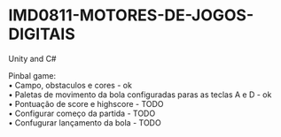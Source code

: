 # IMD0811-MOTORES-DE-JOGOS-DIGITAIS
Unity and C#

Pinbal game:<br>
• Campo, obstaculos e cores - ok<br>
• Paletas de movimento da bola configuradas paras as teclas A e D - ok<br>
• Pontuação de score e highscore - TODO<br>
• Configurar começo da partida - TODO<br>
• Confugurar lançamento da bola - TODO<br>
